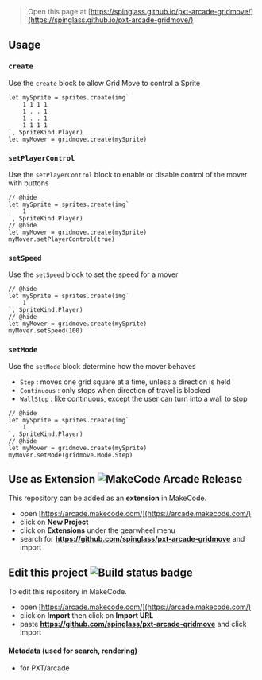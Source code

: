  


> Open this page at [https://spinglass.github.io/pxt-arcade-gridmove/](https://spinglass.github.io/pxt-arcade-gridmove/)

## Usage 

### ``create``

Use the ``create`` block to allow Grid Move to control a Sprite

```blocks
let mySprite = sprites.create(img`
    1 1 1 1
    1 . . 1
    1 . . 1
    1 1 1 1
`, SpriteKind.Player)
let myMover = gridmove.create(mySprite)
```

### ``setPlayerControl``

Use the ``setPlayerControl`` block to enable or disable control of the mover with buttons

```blocks
// @hide
let mySprite = sprites.create(img`
    1
`, SpriteKind.Player)
// @hide
let myMover = gridmove.create(mySprite)
myMover.setPlayerControl(true)
```

### ``setSpeed``

Use the ``setSpeed`` block to set the speed for a mover

```blocks
// @hide
let mySprite = sprites.create(img`
    1
`, SpriteKind.Player)
// @hide
let myMover = gridmove.create(mySprite)
myMover.setSpeed(100)
```

### ``setMode``

Use the ``setMode`` block determine how the mover behaves
- ``Step`` : moves one grid square at a time, unless a direction is held
- ``Continuous`` : only stops when direction of travel is blocked
- ``WallStop`` : like continuous, except the user can turn into a wall to stop

```blocks
// @hide
let mySprite = sprites.create(img`
    1
`, SpriteKind.Player)
// @hide
let myMover = gridmove.create(mySprite)
myMover.setMode(gridmove.Mode.Step)
```

## Use as Extension ![MakeCode Arcade Release](https://github.com/spinglass/pxt-arcade-gridmove/actions/workflows/makecode-release.yml/badge.svg)

This repository can be added as an **extension** in MakeCode.

* open [https://arcade.makecode.com/](https://arcade.makecode.com/)
* click on **New Project**
* click on **Extensions** under the gearwheel menu
* search for **https://github.com/spinglass/pxt-arcade-gridmove** and import

## Edit this project ![Build status badge](https://github.com/spinglass/pxt-arcade-gridmove/workflows/MakeCode/badge.svg)

To edit this repository in MakeCode.

* open [https://arcade.makecode.com/](https://arcade.makecode.com/)
* click on **Import** then click on **Import URL**
* paste **https://github.com/spinglass/pxt-arcade-gridmove** and click import

#### Metadata (used for search, rendering)

* for PXT/arcade
<script src="https://makecode.com/gh-pages-embed.js"></script><script>makeCodeRender("{{ site.makecode.home_url }}", "{{ site.github.owner_name }}/{{ site.github.repository_name }}");</script>
